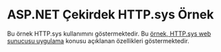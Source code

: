# <a name="aspnet-core-httpsys-sample"></a>ASP.NET Çekirdek HTTP.sys Örnek

Bu örnek HTTP.sys kullanımını göstermektedir. Bu [örnek, HTTP.sys web sunucusu uygulama](https://docs.microsoft.com/aspnet/core/fundamentals/servers/httpsys) konusu açıklanan özellikleri göstermektedir.
